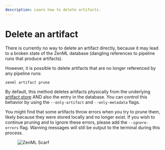 ```yaml
---
description: Learn how to delete artifacts.
---
```


# Delete an artifact

There is currently no way to delete an artifact directly, because it may lead to
a broken state of the ZenML database (dangling references to pipeline runs that produce artifacts).

However, it is possible to delete artifacts that are no longer referenced by any pipeline runs:

```shell
zenml artifact prune
```

By default, this method deletes artifacts physically from the underlying [artifact store](https://docs.zenml.io/stacks/artifact-stores)
AND also the entry in the database. You can control this behavior by using the
`--only-artifact` and `--only-metadata` flags.

You might find that some artifacts throw errors when you try to prune them,
likely because they were stored locally and no longer exist. If you wish to
continue pruning and to ignore these errors, please add the `--ignore-errors`
flag. Warning messages will still be output to the terminal during this process.

<figure><img src="https://static.scarf.sh/a.png?x-pxid=f0b4f458-0a54-4fcd-aa95-d5ee424815bc" alt="ZenML Scarf"><figcaption></figcaption></figure>
